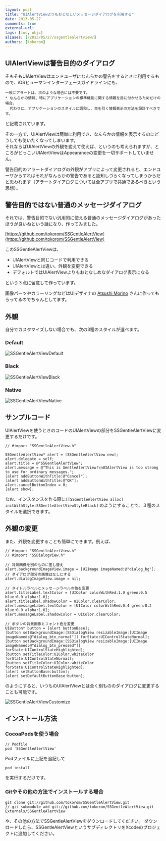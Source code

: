 ```yaml
---
layout: post
title: "UIAlertViewよりもおとなしいメッセージダイアログを利用する"
date: 2013-05-27
comments: true
external-url: 
tags: [ios, objc]
aliases: [/2013/05/27/ssgentlealertview/]
authors: [tokorom]
---
```


## UIAlertViewは警告目的のダイアログ

そもそもUIAlertViewはエンドユーザになんらかの警告をするときに利用するもので、iOSヒューマンインターフェースガイドラインにも、

```
一般にアラートは、次のような場合には不要です。
* なんらかの情報、特にアプリケーションの標準機能に関する情報を目に付かせるためだけの場合。
  代わりに、アプリケーションのスタイルに調和し、目を引く情報表示の方法を設計すべきです。
```

と記載されています。

その一方で、UIAlertViewは簡単に利用でき、なんらかの情報を表示するのにどうしても使いたくなってしまいます。  
それならばUIAlertViewの外観を変えて使えば、というのも考えられますが、ところがどっこいUIAlertViewはAppearanceの変更を一切サポートしていません。  

警告目的のアラートダイアログの外観がアプリによって変更されると、エンドユーザからすればそれがなんらかの警告であると認知しづらくなってしまうからだと思われます（アラートダイアログについては全アプリで共通であるべきという思想）。

## 警告目的ではない普通のメッセージダイアログ

それでは、警告目的でない汎用的に使える普通のメッセージダイアログがあったほうが良いねという話になり、作ってみました。

[https://github.com/tokorom/SSGentleAlertView](https://github.com/tokorom/SSGentleAlertView)

このSSGentleAlertViewは、

* UIAlertViewと同じコードで利用できる
* UIAlertViewとは違い、外観を変更できる
* デフォルトではUIAlertViewよりもおとなしめなダイアログ表示になる

という３点に留意して作っています。

<!-- more -->

画像パーツやカラーリングなどはUIデザイナの [Atsushi Morino](https://twitter.com/limonomori) さんに作ってもらってるのでちゃんとしてます。

## 外観

自分でカスタマイズしない場合でも、次の3種のスタイルが選べます。

### Default

![SSGentleAlertViewDefault](http://dl.dropbox.com/u/10351676/images/SSGentleAlertViewDefault.png)

### Black

![SSGentleAlertViewBlack](http://dl.dropbox.com/u/10351676/images/SSGentleAlertViewBlack.png)

### Native

![SSGentleAlertViewNative](http://dl.dropbox.com/u/10351676/images/SSGentleAlertViewNative.png)


## サンプルコード

UIAlertViewを使うときのコードのUIAlertViewの部分をSSGentleAlertViewに変更するだけです。

``` objc
// #import "SSGentleAlertView.h"

SSGentleAlertView* alert = [SSGentleAlertView new];
alert.delegate = self;
alert.title = @"SSGentleAlertView";
alert.message = @"This is GentleAlertView!\nUIAlertView is too strong to use for ordinary messages.";
[alert addButtonWithTitle:@"Cancel"];
[alert addButtonWithTitle:@"OK"];
alert.cancelButtonIndex = 0;
[alert show];
```

なお、インスタンスを作る際に`[[SSGentleAlertView alloc] initWithStyle:SSGentleAlertViewStyleBlack]` のようにすることで、３種のスタイルを選択できます。

## 外観の変更

また、外観を変更することも簡単にできます。例えば、

``` objc
// #import "SSGentleAlertView.h"
// #import "SSDialogView.h"

// 背景画像を別のものに差し替え
alert.backgroundImageView.image = [UIImage imageNamed:@"dialog_bg"];
// ダイアログ部分の画像はなしにする
alert.dialogImageView.image = nil;

// タイトルラベルとメッセージラベルの色を変更
alert.titleLabel.textColor = [UIColor colorWithRed:1.0 green:0.5 blue:0.0 alpha:1.0];
alert.titleLabel.shadowColor = UIColor.clearColor;
alert.messageLabel.textColor = [UIColor colorWithRed:0.4 green:0.2 blue:0.0 alpha:1.0];
alert.messageLabel.shadowColor = UIColor.clearColor;

// ボタンの背景画像とフォント色を変更
UIButton* button = [alert buttonBase];
[button setBackgroundImage:[SSDialogView resizableImage:[UIImage imageNamed:@"dialog_btn_normal"]] forState:UIControlStateNormal];
[button setBackgroundImage:[SSDialogView resizableImage:[UIImage imageNamed:@"dialog_btn_pressed"]] forState:UIControlStateHighlighted];
[button setTitleColor:UIColor.whiteColor forState:UIControlStateNormal];
[button setTitleColor:UIColor.whiteColor forState:UIControlStateHighlighted];
[alert setButtonBase:button];
[alert setDefaultButtonBase:button];
```

のようにすると、いつものUIAlertViewとは全く別もののダイアログに変更することも可能です。

![SSGentleAlertViewCustomize](http://dl.dropbox.com/u/10351676/images/SSGentleAlertViewCustomize.png)

## インストール方法

### CocoaPodsを使う場合

```
// Podfile
pod 'SSGentleAlertView'
```
Podファイルに上記を追記して
```
pod install
```
を実行するだけです。

### Gitやその他の方法でインストールする場合

```
git clone git://github.com/tokorom/SSGentleAlertView.git
// git submodule add git://github.com/tokorom/SSGentleAlertView.git Externals/SSGentleAlertView
```

や、その他の方法でSSGentleAlertViewをダウンロードしてください。
ダウンロードしたら、SSGentleAlertViewというサブディレクトリをXcodeのプロジェクトに追加してください。
